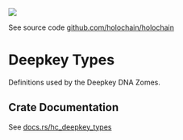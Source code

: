 [![](https://img.shields.io/crates/v/hc_deepkey_types?style=flat-square)](https://crates.io/crates/hc_deepkey_types)

See source code [github.com/holochain/holochain](https://github.com/holochain/holochain)

# Deepkey Types
Definitions used by the Deepkey DNA Zomes.


## Crate Documentation

See [docs.rs/hc_deepkey_types](https://docs.rs/hc_deepkey_types/)
